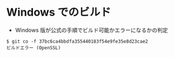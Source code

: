 # Windows でのビルド

- Windows 版が公式の手順でビルド可能かエラーになるかの判定

```
$ git co -f 37bc6ca4bbdfa355440183f54e9fe35e8d23cae2
ビルドエラー (OpenSSL)
```